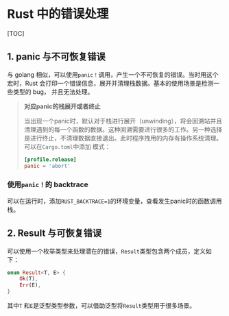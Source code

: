 # Rust 中的错误处理

[TOC]

## 1. panic 与不可恢复错误

与 golang 相似，可以使用`panic！`调用，产生一个不可恢复的错误。当时用这个宏时，Rust 会打印一个错误信息，展开并清理栈数据。基本的使用场景是检测一些类型的 bug， 并且无法处理。

> **对应panic的栈展开或者终止**
>
> 当出现一个panic时，默认对于栈进行展开（unwinding），将会回溯站并且清理遇到的每一个函数的数据。这种回溯需要进行很多的工作。另一种选择是进行终止，不清理数据直接退出。此时程序拽用的内存有操作系统清理。可以在`Cargo.toml`中添加	模式：
>
> ```toml
> [profile.release]
> panic = 'abort'
> ```

### 使用`panic！`的 backtrace

可以在运行时，添加`RUST_BACKTRACE=1`的环境变量，查看发生panic时的函数调用栈。

## 2. Result 与可恢复错误

可以使用一个枚举类型来处理潜在的错误，`Result`类型包含两个成员，定义如下：

```rust
enum Result<T, E> {
    Ok(T),
    Err(E),
}
```

其中`T` 和`E`是泛型类型参数，可以借助泛型将`Result`类型用于很多场景。